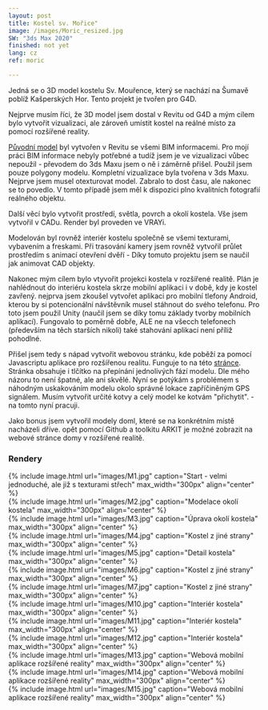 ```yaml
---
layout: post
title: Kostel sv. Mořice"
image: /images/Moric_resized.jpg
SW: "3ds Max 2020"
finished: not yet
lang: cz
ref: moric

---
```


Jedná se o 3D model kostelu Sv. Mouřence, který se nachází na Šumavě poblíž Kašperských Hor. Tento projekt je tvořen pro G4D. 

Nejprve musím říci, že 3D model jsem dostal v Revitu od G4D a mým cílem bylo vytvořit vizualizaci, ale zároveň umístit kostel na reálné místo za pomocí rozšířené reality. 

[Původní model](https://myhub.autodesk360.com/ue2a46f28/g/shares/SH919a0QTf3c32634dcf9220b99a011d2571?fbclid=IwAR2jE7ycaLDM8OqquhtSV_9YNHdYd2qmUKgAStIRJ8iL8kjGzvYezOy0qQs) byl vytvořen v Revitu se všemi BIM informacemi. Pro mojí práci BIM informace nebyly potřebné a tudíž jsem je ve vizualizaci vůbec nepoužil - převodem do 3ds Maxu jsem o ně i záměrně přišel. Použil jsem pouze polygony modelu. Kompletní vizualizace byla tvořena v 3ds Maxu. Nejprve jsem musel otexturovat model. Zabralo to dost času, ale nakonec se to povedlo. V tomto případě jsem měl k dispozici plno kvalitních fotografií reálného objektu. 

Další věcí bylo vytvořit prostředí, světla, povrch a okolí kostela. Vše jsem vytvořil v CADu. Render byl proveden ve VRAYi. 

Modelován byl rovněž interiér kostelu společně se všemi texturami, vybavením a freskami. Při trasování kamery jsem rovněž vytvořil průlet prostředím s animací otevření dvěří - Díky tomuto projektu jsem se naučil jak animovat CAD objekty. 

Nakonec mým cílem bylo vtyvořit projekci kostela v rozšířené realitě. Plán je nahlédnout do interiéru kostela skrze mobilní aplikaci i v době, kdy je kostel zavřený. nejprva jsem zkoušel vytvořet aplikaci pro mobilní tlefony Android, kterou by si potencionální návštěvník musel stáhnout do svého telefonu. Pro toto jsem použil Unity (naučil jsem se díky tomu základy tvorby mobilních aplikací). Fungovalo to poměrně dobře, ALE ne na všecch telefonech (především na těch starších nikoli) také stahování aplikací není příliž pohodlné.

Přišel jsem tedy s nápad vytvořit webovou stránku, kde poběží za pomocí Javascriptu aplikace pro rozšířenou realitu. Funguje to na této [stránce](https://xmaceska.github.io/ARTEST/). Stránka obsahuje i tlčítko na přepínání jednolivých fází modelu. Dle mého názoru to není špatné, ale ani skvělé. Nyní se potýkám s problémem s náhodným uskakováním modelu okolo správné lokace zapříčiněným GPS signálem. Musím vytvořit určité kotvy a celý model ke kotvám "přichytit". - na tomto nyní pracuji. 

Jako bonus jsem vytvořil modely doml, které se na konkrétním místě nacházeli dříve. opět pomocí Github a toolkitu ARKIT je možné zobrazit na webové stránce domy v rozšířené realitě.

<h3> Rendery </h3>
{% include image.html url="images/M1.jpg" caption="Start - velmi jednoduché, ale již s texturami střech" max_width="300px" align="center" %}
<br>
{% include image.html url="images/M2.jpg" caption="Modelace okolí kostela" max_width="300px" align="center" %}
<br>
{% include image.html url="images/M3.jpg" caption="Úprava okolí kostela" max_width="300px" align="center" %}
<br>
{% include image.html url="images/M4.jpg" caption="Kostel z jiné strany" max_width="300px" align="center" %}
<br>
{% include image.html url="images/M5.jpg" caption="Detail kostela" max_width="300px" align="center" %}
<br>
{% include image.html url="images/M6.jpg" caption="Kostel z jiné strany" max_width="300px" align="center" %}
<br>
{% include image.html url="images/M7.jpg" caption="Kostel z jiné strany" max_width="300px" align="center" %}
<br>
{% include image.html url="images/M10.jpg" caption="Interiér kostela" max_width="300px" align="center" %}
<br>
{% include image.html url="images/M11.jpg" caption="Interiér kostela" max_width="300px" align="center" %}
<br>
{% include image.html url="images/M12.jpg" caption="Interiér kostela" max_width="300px" align="center" %}
<br>
{% include image.html url="images/M13.jpg" caption="Webová mobilní aplikace rozšířené reality" max_width="300px" align="center" %}
<br>
{% include image.html url="images/M14.jpg" caption="Webová mobilní aplikace rozšířené reality" max_width="300px" align="center" %}
<br>
{% include image.html url="images/M15.jpg" caption="Webová mobilní aplikace rozšířené reality" max_width="300px" align="center" %}
<br>
